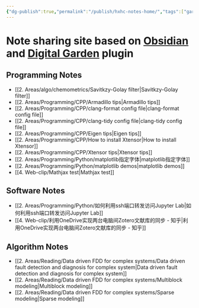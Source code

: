 ```yaml
---
{"dg-publish":true,"permalink":"/publish/hxhc-notes-home/","tags":["gardenEntry"]}
---
```



# Note sharing site based on [Obsidian](https://obsidian.md/) and [Digital Garden](https://github.com/oleeskild/Obsidian-Digital-Garden) plugin

## Programming Notes
- [[2. Areas/algo/chemometrics/Savitkzy-Golay filter\|Savitkzy-Golay filter]]
- [[2. Areas/Programming/CPP/Armadillo tips\|Armadillo tips]]
- [[2. Areas/Programming/CPP/clang-format config file\|clang-format config file]]
- [[2. Areas/Programming/CPP/clang-tidy config file\|clang-tidy config file]]
- [[2. Areas/Programming/CPP/Eigen tips\|Eigen tips]]
- [[2. Areas/Programming/CPP/How to install Xtensor\|How to install Xtensor]]
- [[2. Areas/Programming/CPP/Xtensor tips\|Xtensor tips]]
- [[2. Areas/Programming/Python/matplotlib指定字体\|matplotlib指定字体]]
- [[2. Areas/Programming/Python/matplotlib demos\|matplotlib demos]]
- [[4. Web-clip/Mathjax test\|Mathjax test]]

## Software Notes
- [[2. Areas/Programming/Python/如何利用ssh端口转发访问Jupyter Lab\|如何利用ssh端口转发访问Jupyter Lab]]
- [[4. Web-clip/利用OneDrive实现两台电脑间Zotero文献库的同步 - 知乎\|利用OneDrive实现两台电脑间Zotero文献库的同步 - 知乎]]

## Algorithm Notes
- [[2. Areas/Reading/Data driven FDD for complex systems/Data driven fault detection and diagnosis for complex system\|Data driven fault detection and diagnosis for complex system]]
- [[2. Areas/Reading/Data driven FDD for complex systems/Multiblock modeling\|Multiblock modeling]]
- [[2. Areas/Reading/Data driven FDD for complex systems/Sparse modeling\|Sparse modeling]]
